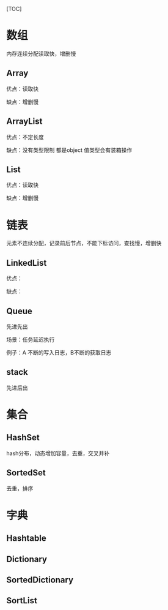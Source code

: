 [TOC]

# 数组

内存连续分配读取快，增删慢

## Array

优点：读取快

缺点：增删慢

## ArrayList

优点：不定长度

缺点：没有类型限制 都是object  值类型会有装箱操作

## List<T>

优点：读取快

缺点：增删慢



# 链表

元素不连续分配，记录前后节点，不能下标访问，查找慢，增删快

## LinkedList

优点：

缺点：



## Queue

先进先出

场景：任务延迟执行

例子：A 不断的写入日志，B不断的获取日志



## stack

先进后出



# 集合

## HashSet

hash分布，动态增加容量，去重，交叉并补

## SortedSet

去重，排序

# 字典

## Hashtable

## Dictionary

## SortedDictionary

## SortList



